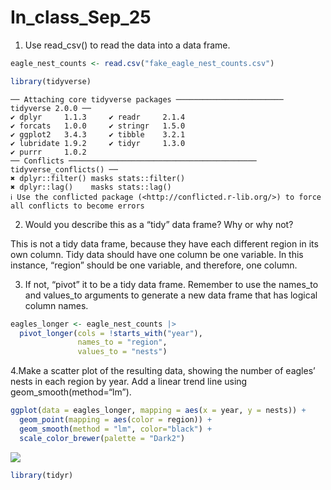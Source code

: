 # In_class_Sep_25

1.  Use read_csv() to read the data into a data frame.

``` r
eagle_nest_counts <- read.csv("fake_eagle_nest_counts.csv")

library(tidyverse)
```

    ── Attaching core tidyverse packages ──────────────────────── tidyverse 2.0.0 ──
    ✔ dplyr     1.1.3     ✔ readr     2.1.4
    ✔ forcats   1.0.0     ✔ stringr   1.5.0
    ✔ ggplot2   3.4.3     ✔ tibble    3.2.1
    ✔ lubridate 1.9.2     ✔ tidyr     1.3.0
    ✔ purrr     1.0.2     
    ── Conflicts ────────────────────────────────────────── tidyverse_conflicts() ──
    ✖ dplyr::filter() masks stats::filter()
    ✖ dplyr::lag()    masks stats::lag()
    ℹ Use the conflicted package (<http://conflicted.r-lib.org/>) to force all conflicts to become errors

2.  Would you describe this as a “tidy” data frame? Why or why not?

This is not a tidy data frame, because they have each different region
in its own column. Tidy data should have one column be one variable. In
this instance, “region” should be one variable, and therefore, one
column.

3.  If not, “pivot” it to be a tidy data frame. Remember to use the
    names_to and values_to arguments to generate a new data frame that
    has logical column names.

``` r
eagles_longer <- eagle_nest_counts |>
  pivot_longer(cols = !starts_with("year"),
               names_to = "region",
               values_to = "nests")
```

4.Make a scatter plot of the resulting data, showing the number of
eagles’ nests in each region by year. Add a linear trend line using
geom_smooth(method=“lm”).

``` r
ggplot(data = eagles_longer, mapping = aes(x = year, y = nests)) +
  geom_point(mapping = aes(color = region)) +
  geom_smooth(method = "lm", color="black") +
  scale_color_brewer(palette = "Dark2")
```

![](In_class_Sep_25_files/figure-commonmark/unnamed-chunk-3-1.png)

``` r
library(tidyr)
```
